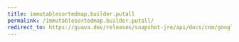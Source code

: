 ```yaml
---
title: immutablesortedmap.builder.putall
permalink: /immutablesortedmap.builder.putall/
redirect_to: https://guava.dev/releases/snapshot-jre/api/docs/com/google/common/collect/ImmutableSortedMap.Builder.html#putAll-java.util.Map-
---
```

